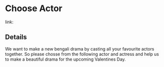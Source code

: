 # Choose Actor 

link: 

## Details
We want to make a new bengali drama by casting all your favourite actors together. So please chosse from the following actor and actress and help us to make a beautiful drama for the upcoming Valentines Day. 